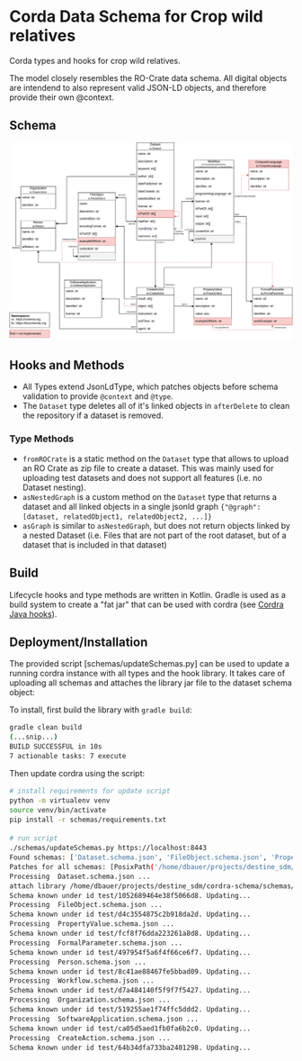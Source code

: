 # Corda Data Schema for Crop wild relatives

Corda types and hooks for crop wild relatives.

The model closely resembles the RO-Crate data schema.
All digital objects are intendend to also represent valid JSON-LD objects, and therefore provide their own @context.

## Schema

![schema](assets/data_schema.drawio.png)

## Hooks and Methods

- All Types extend JsonLdType, which patches objects before schema validation to provide `@context` and
`@type`. 
- The `Dataset` type deletes all of it's linked objects in `afterDelete` to clean the repository if a dataset
is removed.

### Type Methods

- `fromROCrate` is a static method on the `Dataset` type that allows to upload an RO Crate as zip file
  to create a dataset. This was mainly used for uploading test datasets and does not support all features (i.e. no Dataset nesting).
- `asNestedGraph` is a custom method on the `Dataset` type that returns a dataset and all linked objects in a single jsonld graph `{"@graph": [dataset, relatedObject1, relatedObject2, ...]}`
- `asGraph` is similar to `asNestedGraph`, but does not return objects linked by a nested Dataset (i.e. Files that are not part of the root dataset, but of a dataset that is included in that dataset)


## Build

Lifecycle hooks and type methods are written in Kotlin.
Gradle is used as a build system to create a "fat jar"
that can be used with cordra (see [Cordra Java hooks](https://www.cordra.org/documentation/design/java-hooks-and-methods.html)).

## Deployment/Installation

The provided script [schemas/updateSchemas.py] can be
used to update a running cordra instance with all types
and the hook library. It takes care of uploading
all schemas and attaches the library jar file
to the dataset schema object:

To install, first build the library with `gradle build`:

```bash
gradle clean build
(...snip...)
BUILD SUCCESSFUL in 10s
7 actionable tasks: 7 execute
```

Then update cordra using the script:
```bash
# install requirements for update script
python -m virtualenv venv
source venv/bin/activate
pip install -r schemas/requirements.txt

# run script
./schemas/updateSchemas.py https://localhost:8443
Found schemas: ['Dataset.schema.json', 'FileObject.schema.json', 'PropertyValue.schema.json', 'FormalParameter.schema.json', 'Person.schema.json', 'Workflow.schema.json', 'Organization.schema.json', 'SoftwareApplication.schema.json', 'CreateAction.schema.json']
Patches for all schemas: [PosixPath('/home/dbauer/projects/destine_sdm/cordra-schema/schemas/AuthConfig.mergepatch.json')]
Processing  Dataset.schema.json ...
attach library /home/dbauer/projects/destine_sdm/cordra-schema/schemas/../lib/build/libs/lib.jar to schema Dataset
Schema known under id test/1052689464e38f5066d8. Updating...
Processing  FileObject.schema.json ...
Schema known under id test/d4c3554875c2b918da2d. Updating...
Processing  PropertyValue.schema.json ...
Schema known under id test/fcf8f76dda223261a8d8. Updating...
Processing  FormalParameter.schema.json ...
Schema known under id test/497954f5a6f4f66ce6f7. Updating...
Processing  Person.schema.json ...
Schema known under id test/8c41ae88467fe5bbad09. Updating...
Processing  Workflow.schema.json ...
Schema known under id test/d7a484140f5f9f7f5427. Updating...
Processing  Organization.schema.json ...
Schema known under id test/519255ae1f74ffc5ddd2. Updating...
Processing  SoftwareApplication.schema.json ...
Schema known under id test/ca05d5aed1fb0fa6b2c0. Updating...
Processing  CreateAction.schema.json ...
Schema known under id test/64b34dfa733ba2401298. Updating...
```
